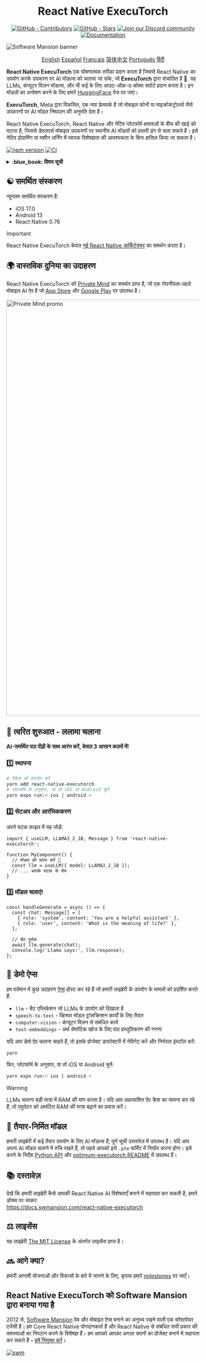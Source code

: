 <div align="center">
  <h1 align="center" style="display:inline-block">React Native ExecuTorch 
  </h1>
</div>

<div align="center">
  <a href="https://github.com/software-mansion/react-native-executorch/graphs/contributors"><img src="https://img.shields.io/github/contributors/software-mansion/react-native-executorch?style=for-the-badge&color=00008B" alt="GitHub - Contributors"></a>
  <a href="https://github.com/software-mansion/react-native-executorch/stargazers"><img src="https://img.shields.io/github/stars/software-mansion/react-native-executorch?style=for-the-badge&color=00008B" alt="GitHub - Stars"></a>
  <a href="https://discord.gg/ZGqqY55qkP"><img src="https://img.shields.io/badge/Discord-Join%20Us-00008B?logo=discord&logoColor=white&style=for-the-badge" alt="Join our Discord community"></a>
  <a href="https://docs.swmansion.com/react-native-executorch/"><img src="https://img.shields.io/badge/Documentation-00008B?logo=googledocs&logoColor=white&style=for-the-badge" alt="Documentation"></a>
</div>

![Software Mansion banner](https://github.com/user-attachments/assets/fa2c4735-e75c-4cc1-970d-88905d95e3a4)

<p align="center">
  <a href="../README.md">English</a>
  <a href="README_es.md">Español</a>
  <a href="README_fr.md">Français</a>
  <a href="README_cn.md">简体中文</a>
  <a href="README_pt.md">Português</a>
  <a href="README_in.md">हिंदी</a>
</p>

**React Native ExecuTorch** एक घोषणात्मक तरीका प्रदान करता है जिससे React Native का उपयोग करके उपकरण पर AI मॉडल्स को चलाया जा सके, जो **ExecuTorch** द्वारा संचालित है :rocket:. यह LLMs, कंप्यूटर विज़न मॉडल्स, और भी कई के लिए आउट-ऑफ़-द-बॉक्स सपोर्ट प्रदान करता है। इन मॉडलों का अन्वेषण करने के लिए हमारे [HuggingFace](https://huggingface.co/software-mansion) पेज पर जाएं।

**ExecuTorch**, Meta द्वारा विकसित, एक नया फ्रेमवर्क है जो मोबाइल फोनों या माइक्रोकंट्रोलर्स जैसे उपकरणों पर AI मॉडल निष्पादन की अनुमति देता है।

React Native ExecuTorch, React Native और नेटिव प्लेटफॉर्म क्षमताओं के बीच की खाई को पाटता है, जिससे डेवलपर्स मोबाइल उपकरणों पर स्थानीय AI मॉडलों को प्रभावी ढंग से चला सकते हैं। इसे नेटिव प्रोग्रामिंग या मशीन लर्निंग में व्यापक विशेषज्ञता की आवश्यकता के बिना हासिल किया जा सकता है।

[![npm version](https://img.shields.io/npm/v/react-native-executorch?color=00008B)](https://www.npmjs.com/package/react-native-executorch)
[![CI](https://github.com/software-mansion/react-native-executorch/actions/workflows/ci.yml/badge.svg)](https://github.com/software-mansion/react-native-executorch/actions/workflows/ci.yml)

<details>
<summary><strong> :blue_book: विषय सूची </strong></summary>

- [:yin_yang: समर्थित संस्करण](#yin_yang-supported-versions)
- [:earth_africa: वास्तविक दुनिया का उदाहरण](#earth_africa-real-world-example)
- [:llama: त्वरित शुरुआत - ललामा चलाना](#llama-quickstart---running-llama)
- [:calling: डेमो ऐप्स](#calling-demo-apps)
- [:robot: तैयार-निर्मित मॉडल](#robot-ready-made-models)
- [:books: दस्तावेज़](#books-documentation)
- [:balance_scale: लाइसेंस](#balance_scale-license)
- [:soon: आगे क्या?](#soon-whats-next)

</details>

## :yin_yang: समर्थित संस्करण

न्यूनतम समर्थित संस्करण हैं:

- iOS 17.0
- Android 13
- React Native 0.76

> [!IMPORTANT]  
> React Native ExecuTorch केवल [नई React Native आर्किटेक्चर](https://reactnative.dev/architecture/landing-page) का समर्थन करता है।

## :earth_africa: वास्तविक दुनिया का उदाहरण

React Native ExecuTorch को [Private Mind](https://privatemind.swmansion.com/) का समर्थन प्राप्त है, जो एक गोपनीयता-पहले मोबाइल AI ऐप है जो [App Store](https://apps.apple.com/gb/app/private-mind/id6746713439) और [Google Play](https://play.google.com/store/apps/details?id=com.swmansion.privatemind) पर उपलब्ध है।

<img width="2720" height="1085" alt="Private Mind promo" src="https://github.com/user-attachments/assets/b12296fe-19ac-48fc-9726-da9242700346" />

## :llama: **त्वरित शुरुआत - ललामा चलाना**

**AI-समर्थित पाठ पीढ़ी के साथ आरंभ करें, केवल 3 आसान कदमों में!**

### :one: **स्थापना**

```bash
# पैकेज को इंस्टॉल करें
yarn add react-native-executorch
# प्लेटफॉर्म के अनुसार, या तो iOS या Android चुनें
yarn expo run:< ios | android >
```

### :two: **सेटअप और आरंभिककरण**

अपने घटक फाइल में यह जोड़ें:

```tsx
import { useLLM, LLAMA3_2_1B, Message } from 'react-native-executorch';

function MyComponent() {
  // मॉडल को प्रारंभ करें 🚀
  const llm = useLLM({ model: LLAMA3_2_1B });
  // ... आपके घटक के शेष
}
```

### :three: **मॉडल चलाएं!**

```tsx
const handleGenerate = async () => {
  const chat: Message[] = [
    { role: 'system', content: 'You are a helpful assistant' },
    { role: 'user', content: 'What is the meaning of life?' },
  ];

  // चैट पूर्णता
  await llm.generate(chat);
  console.log('Llama says:', llm.response);
};
```

## :calling: डेमो ऐप्स

हम वर्तमान में कुछ उदाहरण [ऐप्स](https://github.com/software-mansion/react-native-executorch/tree/main/apps) होस्ट कर रहे हैं जो हमारी लाइब्रेरी के उपयोग के मामलों को प्रदर्शित करते हैं:

- `llm` - चैट एप्लिकेशन जो LLMs के उपयोग को दिखाता है
- `speech-to-text` - व्हिस्पर मॉडल ट्रांसक्रिप्शन कार्यों के लिए तैयार
- `computer-vision` - कंप्यूटर विज़न से संबंधित कार्य
- `text-embeddings` - अर्थ सेमांटिक खोज के लिए पाठ प्रस्तुतिकरण की गणना

यदि आप डेमो ऐप चलाना चाहते हैं, तो इसके प्रोजेक्ट डायरेक्टरी में नेविगेट करें और निर्भरता इंस्टॉल करें:

```bash
yarn
```

फिर, प्लेटफॉर्म के अनुसार, या तो iOS या Android चुनें:

```bash
yarn expo run:< ios | android >
```

> [!WARNING]  
> LLMs चलाना बड़ी मात्रा में RAM की मांग करता है। यदि आप अप्रत्याशित ऐप क्रैश का सामना कर रहे हैं, तो एमुलेटर को आवंटित RAM की मात्रा बढ़ाने का प्रयास करें।

## :robot: तैयार-निर्मित मॉडल

हमारी लाइब्रेरी में कई तैयार उपयोग के लिए AI मॉडल्स हैं; पूर्ण सूची दस्तावेज़ में उपलब्ध है। यदि आप अपना AI मॉडल चलाने में रुचि रखते हैं, तो पहले आपको इसे `.pte` फॉर्मेट में निर्यात करना होगा। इसे करने के निर्देश [Python API](https://docs.pytorch.org/executorch/stable/using-executorch-export.html) और [optimum-executorch README](https://github.com/huggingface/optimum-executorch?tab=readme-ov-file#option-2-export-and-load-separately) में उपलब्ध हैं।

## :books: दस्तावेज़

देखें कि हमारी लाइब्रेरी कैसे आपकी React Native AI विशेषताएँ बनाने में सहायता कर सकती है, हमारे डॉक्स पर जाकर:  
https://docs.swmansion.com/react-native-executorch

## :balance_scale: लाइसेंस

यह लाइब्रेरी [The MIT License](./LICENSE) के अंतर्गत लाइसेंस प्राप्त है।

## :soon: आगे क्या?

हमारी आगामी योजनाओं और विकासों के बारे में जानने के लिए, कृपया हमारे [milestones](https://github.com/software-mansion/react-native-executorch/milestones) पर जाएँ।

## React Native ExecuTorch को Software Mansion द्वारा बनाया गया है

2012 से, [Software Mansion](https://swmansion.com) वेब और मोबाइल ऐप्स बनाने का अनुभव रखने वाली एक सॉफ्टवेयर एजेंसी है। हम Core React Native योगदानकर्ता हैं और React Native से संबंधित सभी प्रकार की समस्याओं का निपटान करने के विशेषज्ञ हैं। हम आपको आपका अगला सपनों का प्रोजेक्ट बनाने में सहायता कर सकते हैं – [हमें नियुक्त करें](https://swmansion.com/contact/projects?utm_source=react-native-executorch&utm_medium=readme)।

[![swm](https://logo.swmansion.com/logo?color=white&variant=desktop&width=150&tag=react-native-executorch-github 'Software Mansion')](https://swmansion.com)
